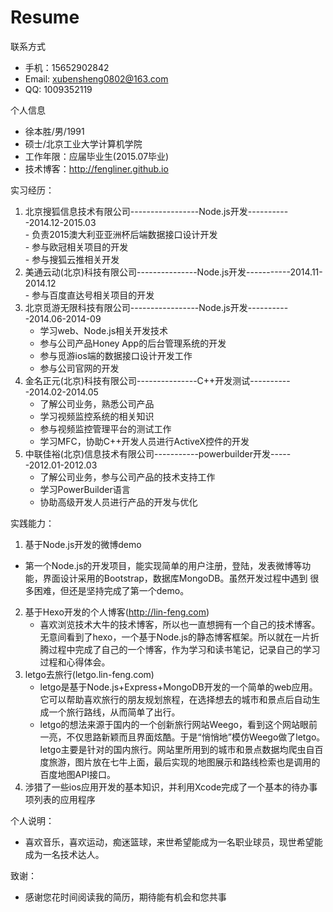 Resume
======
联系方式
 - 手机：15652902842
 - Email: xubensheng0802@163.com
 - QQ: 1009352119

个人信息
 - 徐本胜/男/1991
 - 硕士/北京工业大学计算机学院
 - 工作年限：应届毕业生(2015.07毕业)
 - 技术博客：http://fengliner.github.io

实习经历：
 1. 北京搜狐信息技术有限公司-----------------Node.js开发-----------2014.12-2015.03              
        - 负责2015澳大利亚亚洲杯后端数据接口设计开发                   
        - 参与欧冠相关项目的开发              
        - 参与搜狐云推相关开发            
 2. 美通云动(北京)科技有限公司---------------Node.js开发-----------2014.11-2014.12          
        - 参与百度直达号相关项目的开发            
 3. 北京觅游无限科技有限公司-----------------Node.js开发-----------2014.06-2014-09               
	- 学习web、Node.js相关开发技术
	- 参与公司产品Honey App的后台管理系统的开发
	- 参与觅游ios端的数据接口设计开发工作
	- 参与公司官网的开发
 4. 金名正元(北京)科技有限公司---------------C++开发测试-----------2014.02-2014.05
	- 了解公司业务，熟悉公司产品
	- 学习视频监控系统的相关知识
	- 参与视频监控管理平台的测试工作
	- 学习MFC，协助C++开发人员进行ActiveX控件的开发
 5. 中联佳裕(北京)信息技术有限公司-----------powerbuilder开发------2012.01-2012.03             
	- 了解公司业务，参与公司产品的技术支持工作
	- 学习PowerBuilder语言
	- 协助高级开发人员进行产品的开发与优化

实践能力：
 1. 基于Node.js开发的微博demo
  - 第一个Node.js的开发项目，能实现简单的用户注册，登陆，发表微博等功能，界面设计采用的Bootstrap，数据库MongoDB。虽然开发过程中遇到  很多困难，但还是坚持完成了第一个demo。
 2. 基于Hexo开发的个人博客(http://lin-feng.com)
	- 喜欢浏览技术大牛的技术博客，所以也一直想拥有一个自己的技术博客。无意间看到了hexo，一个基于Node.js的静态博客框架。所以就在一片折腾过程中完成了自己的一个博客，作为学习和读书笔记，记录自己的学习过程和心得体会。
 3. letgo去旅行(letgo.lin-feng.com) 
	- letgo是基于Node.js+Express+MongoDB开发的一个简单的web应用。它可以帮助喜欢旅行的朋友规划旅程，在选择想去的城市和景点后自动生成一个旅行路线，从而简单了出行。 
	- letgo的想法来源于国内的一个创新旅行网站Weego，看到这个网站眼前一亮，不仅思路新颖而且界面炫酷。于是“悄悄地”模仿Weego做了letgo。letgo主要是针对的国内旅行。网站里所用到的城市和景点数据均爬虫自百度旅游，图片放在七牛上面，最后实现的地图展示和路线检索也是调用的百度地图API接口。
 4. 涉猎了一些ios应用开发的基本知识，并利用Xcode完成了一个基本的待办事项列表的应用程序 

个人说明：
 - 喜欢音乐，喜欢运动，痴迷篮球，来世希望能成为一名职业球员，现世希望能成为一名技术达人。

致谢：
 - 感谢您花时间阅读我的简历，期待能有机会和您共事
